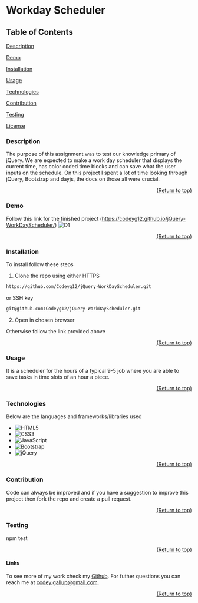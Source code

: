 <a name="readme-top"></a>

  # Workday Scheduler
  
  ## Table of Contents
  [Description](#description)
  
  [Demo](#demo)

  [Installation](#installation)

  [Usage](#usage)

  [Technologies](#tech)

  [Contribution](#contribution)

  [Testing](#test)
  
  [License](#license)

  ### Description
  
  The purpose of this assignment was to test our knowledge primary of jQuery. We are expected to make a work day scheduler that displays the current time, has color coded time blocks and can save what the user inputs on the schedule. On this project I spent a lot of time looking through jQuery, Bootstrap and dayjs, the docs on those all were crucial. 

  <p align="right"><a href="#readme-top">(Return to top)</a></p>

  ### Demo

  Follow this link for the finished project (https://codeyg12.github.io/jQuery-WorkDayScheduler/)
![D1](https://user-images.githubusercontent.com/103782398/176347792-022bc1c8-3775-4b79-99ee-0a605b6664f7.png)

  <p align="right"><a href="#readme-top">(Return to top)</a></p>
  
  ### Installation

  To install follow these steps

  1. Clone the repo using either HTTPS

  ```sh
  https://github.com/Codeyg12/jQuery-WorkDayScheduler.git
  ```

 or SSH key

 ```sh
 git@github.com:Codeyg12/jQuery-WorkDayScheduler.git
 ```

 2. Open in chosen browser

 Otherwise follow the link provided above

  <p align="right"><a href="#readme-top">(Return to top)</a></p>

  ### Usage

  It is a scheduler for the hours of a typical 9-5 job where you are able to save tasks in time slots of an hour a piece.

  <p align="right"><a href="#readme-top">(Return to top)</a></p>

  ### Technologies

  Below are the languages and frameworks/libraries used
  * ![HTML5](https://img.shields.io/badge/html5-%23E34F26.svg?style=for-the-badge&logo=html5&logoColor=white)
  * ![CSS3](https://img.shields.io/badge/css3-%231572B6.svg?style=for-the-badge&logo=css3&logoColor=white)
  * ![JavaScript](https://img.shields.io/badge/javascript-%23323330.svg?style=for-the-badge&logo=javascript&logoColor=%23F7DF1E)
  * ![Bootstrap](https://img.shields.io/badge/bootstrap-%23563D7C.svg?style=for-the-badge&logo=bootstrap&logoColor=white)
  * ![jQuery](https://img.shields.io/badge/jquery-%230769AD.svg?style=for-the-badge&logo=jquery&logoColor=white)

  <p align="right"><a href="#readme-top">(Return to top)</a></p>

  ### Contribution

  Code can always be improved and if you have a suggestion to improve this project then fork the repo and create a pull request.

  <p align="right"><a href="#readme-top">(Return to top)</a></p>

  ### Testing

  npm test

  <p align="right"><a href="#readme-top">(Return to top)</a></p>

  #### Links

  To see more of my work check my [Github](https://github.com/Codeyg12). For futher questions you can reach me at codey.gallup@gmail.com.

  <p align="right"><a href="#readme-top">(Return to top)</a></p>

